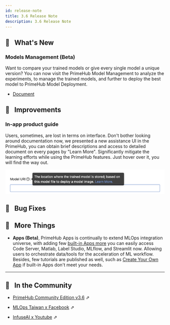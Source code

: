 ```yaml
---
id: release-note
title: 3.6 Release Note
description: 3.6 Release Note
---
```


## 🌟 &NonBreakingSpace; What's New

### Models Management (Beta)

Want to compare your trained models or give every single model a unique version? You can now visit the PrimeHub Model Management to analyze the experiments, to manage the trained models, and further to deploy the best model to PrimeHub Model Deployment.

+ [Document](model-management)


## 🚀 &NonBreakingSpace; Improvements

### In-app product guide

Users, sometimes, are lost in terms on interface. Don't bother looking around documentation now, we presented a new assistance UI in the PrimeHub, you can obtain brief descriptions and access to detailed document on every pages by "Learn More". Significantly mitigate the learning efforts while using the PrimeHub features. Just hover over it, you will find the way out.

![](assets/tool-tips.png)

## 🧰 &NonBreakingSpace; Bug Fixes


## 💫 &NonBreakingSpace; More Things

+ **Apps (Beta)**, PrimeHub Apps is continually to extend MLOps integration universe, with adding few [built-in Apps more](primehub-app-builtin-code-server) you can easily access Code Server, Matlab, Label Studio, MLflow, and Streamlit now. Allowing users to orchestrate data/tools for the acceleration of ML workflow. Besides, few tutorials are published as well, such as [Create Your Own App](primehub-app-tutorial-template) if built-in Apps don't meet your needs.


---

## 🎪 &NonBreakingSpace; In the Community

+ [PrimeHub Community Edition v3.6](https://github.com/InfuseAI/primehub/releases) &neArr;

+ [MLOps Taiwan x Facebook](https://www.facebook.com/groups/mlopstw/) &neArr;

+ [InfuseAI x Youtube](https://www.youtube.com/channel/UCbbRUfqKPWfZxZY62Pian-g) &neArr;
